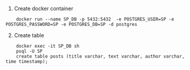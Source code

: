 1. Create docker container
```
    docker run --name SP_DB -p 5432:5432  -e POSTGRES_USER=SP -e POSTGRES_PASSWORD=SP -e POSTGRES_DB=SP -d postgres
```

2. Create table
```
    docker exec -it SP_DB sh
    psql -U SP
    create table posts (title varchar, text varchar, author varchar, time timestamp);
```